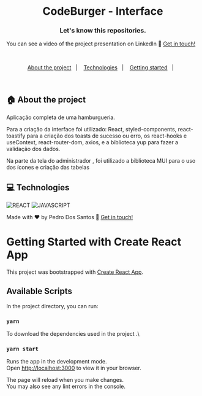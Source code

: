 <h1 align="center">
CodeBurger - Interface
</h1>


<h3 align="center">
  Let's know this repositories.
</h3>

You can see a video of the project presentation on LinkedIn :wave: [Get in touch!](https://www.linkedin.com/posts/pedro-lucas-dos-santos_reactjs-nodejs-postgresql-activity-6922965380151808000-bHwl?utm_source=linkedin_share&utm_medium=member_desktop_web)

<br>

<p align="center">
  <a href="#house-about-the-project">About the project</a>&nbsp;&nbsp;&nbsp;|&nbsp;&nbsp;&nbsp;
  <a href="#computer-technologies">Technologies</a>&nbsp;&nbsp;&nbsp;|&nbsp;&nbsp;&nbsp;
  <a href="#construction_worker-installation">Getting started</a>&nbsp;&nbsp;&nbsp;|&nbsp;&nbsp;&nbsp;
</p>

<br>


## :house: About the project
Aplicação completa de uma hamburgueria.

Para a criação da interface foi utilizado: React, styled-components, react-toastify para a criação dos toasts de sucesso ou erro, os react-hooks e useContext, react-router-dom, axios, e a biblioteca yup para fazer a validação dos dados.

Na parte da tela do administrador , foi utilizado a biblioteca MUI para o uso dos ícones e criação das tabelas
<br>
## :computer: Technologies

![REACT](https://img.shields.io/badge/React-20232A?style=for-the-badge&logo=react&logoColor=61DAFB)
![JAVASCRIPT](https://img.shields.io/badge/JavaScript-323330?style=for-the-badge&logo=javascript&logoColor=F7DF1E)

Made with ♥ by Pedro Dos Santos :wave: [Get in touch!](https://www.linkedin.com/in/pedro-lucas-dos-santos/)

# Getting Started with Create React App

This project was bootstrapped with [Create React App](https://github.com/facebook/create-react-app).

## Available Scripts

In the project directory, you can run:

### `yarn`

To download the dependencies used in the project .\


### `yarn start`

Runs the app in the development mode.\
Open [http://localhost:3000](http://localhost:3000) to view it in your browser.

The page will reload when you make changes.\
You may also see any lint errors in the console.
